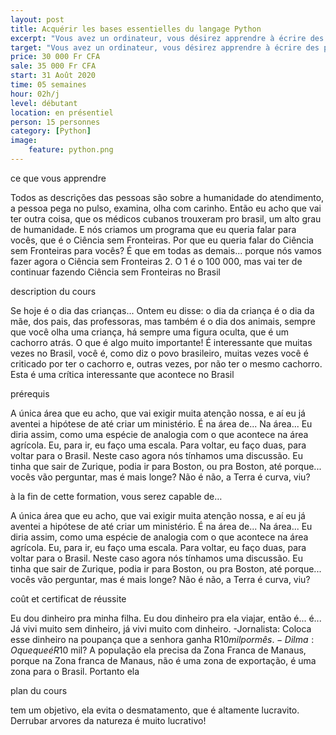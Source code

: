 ```yaml
---
layout: post
title: Acquérir les bases essentielles du langage Python
excerpt: "Vous avez un ordinateur, vous désirez apprendre à écrire des programme et êtes totalement ou partiellement débutant dans le domaine;"
target: "Vous avez un ordinateur, vous désirez apprendre à écrire des programme et êtes totalement ou partiellement débutant dans le domaine."
price: 30 000 Fr CFA
sale: 35 000 Fr CFA
start: 31 Août 2020
time: 05 semaines
hour: 02h/j
level: débutant
location: en présentiel
person: 15 personnes 
category: [Python]
image:
    feature: python.png
---
```


<p class="text-muted text-uppercase h4 border-bottom py-3">ce que vous apprendre</p>

Todos as descrições das pessoas são sobre a humanidade do atendimento, a pessoa pega no pulso, examina, olha com carinho. Então eu acho que vai ter outra coisa, que os médicos cubanos trouxeram pro brasil, um alto grau de humanidade.
E nós criamos um programa que eu queria falar para vocês, que é o Ciência sem Fronteiras. Por que eu queria falar do Ciência sem Fronteiras para vocês? É que em todas as demais... porque nós vamos fazer agora o Ciência sem Fronteiras 2. O 1 é o 100 000, mas vai ter de continuar fazendo Ciência sem Fronteiras no Brasil

<p id="about-course" class="text-muted text-uppercase h4 border-bottom py-3">description du cours</p>

Se hoje é o dia das crianças... Ontem eu disse: o dia da criança é o dia da mãe, dos pais, das professoras, mas também é o dia dos animais, sempre que você olha uma criança, há sempre uma figura oculta, que é um cachorro atrás. O que é algo muito importante!
É interessante que muitas vezes no Brasil, você é, como diz o povo brasileiro, muitas vezes você é criticado por ter o cachorro e, outras vezes, por não ter o mesmo cachorro. Esta é uma crítica interessante que acontece no Brasil

<p class="text-muted text-uppercase h4 border-bottom py-3">prérequis</p>

A única área que eu acho, que vai exigir muita atenção nossa, e aí eu já aventei a hipótese de até criar um ministério. É na área de... Na área... Eu diria assim, como uma espécie de analogia com o que acontece na área agrícola.
Eu, para ir, eu faço uma escala. Para voltar, eu faço duas, para voltar para o Brasil. Neste caso agora nós tínhamos uma discussão. Eu tinha que sair de Zurique, podia ir para Boston, ou pra Boston, até porque... vocês vão perguntar, mas é mais longe? Não é não, a Terra é curva, viu?

<p class="text-muted text-uppercase h4 border-bottom py-3">à la fin de cette formation, vous serez capable de…</p>

A única área que eu acho, que vai exigir muita atenção nossa, e aí eu já aventei a hipótese de até criar um ministério. É na área de... Na área... Eu diria assim, como uma espécie de analogia com o que acontece na área agrícola.
Eu, para ir, eu faço uma escala. Para voltar, eu faço duas, para voltar para o Brasil. Neste caso agora nós tínhamos uma discussão. Eu tinha que sair de Zurique, podia ir para Boston, ou pra Boston, até porque... vocês vão perguntar, mas é mais longe? Não é não, a Terra é curva, viu?

<p class="text-muted text-uppercase h4 border-bottom py-3">coût et certificat de réussite</p>

Eu dou dinheiro pra minha filha. Eu dou dinheiro pra ela viajar, então é... é... Já vivi muito sem dinheiro, já vivi muito com dinheiro. -Jornalista: Coloca esse dinheiro na poupança que a senhora ganha R$10 mil por mês. -Dilma: O que que é R$10 mil?
A população ela precisa da Zona Franca de Manaus, porque na Zona franca de Manaus, não é uma zona de exportação, é uma zona para o Brasil. Portanto ela


<p class="text-muted text-uppercase h4 border-bottom py-3">plan du cours</p>

tem um objetivo, ela evita o desmatamento, que é altamente lucravito. Derrubar arvores da natureza é muito lucrativo!
